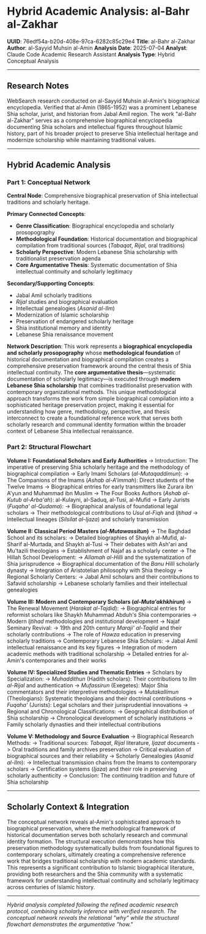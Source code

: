# Hybrid Academic Analysis: al-Bahr al-Zakhar

**UUID**: 76edf54a-b20d-408e-97ca-6282c85c29e4
**Title**: al-Bahr al-Zakhar
**Author**: al-Sayyid Muhsin al-Amin
**Analysis Date**: 2025-07-04
**Analyst**: Claude Code Academic Research Assistant
**Analysis Type**: Hybrid Conceptual Analysis

---

## Research Notes

WebSearch research conducted on al-Sayyid Muhsin al-Amin's biographical encyclopedia. Verified that al-Amin (1865-1952) was a prominent Lebanese Shia scholar, jurist, and historian from Jabal Amil region. The work "al-Bahr al-Zakhar" serves as a comprehensive biographical encyclopedia documenting Shia scholars and intellectual figures throughout Islamic history, part of his broader project to preserve Shia intellectual heritage and modernize scholarship while maintaining traditional values.

---

## Hybrid Academic Analysis

### Part 1: Conceptual Network

**Central Node**: Comprehensive biographical preservation of Shia intellectual traditions and scholarly heritage.

**Primary Connected Concepts**:
- **Genre Classification**: Biographical encyclopedia and scholarly prosopography
- **Methodological Foundation**: Historical documentation and biographical compilation from traditional sources (*Tabaqat*, *Rijal*, oral traditions)
- **Scholarly Perspective**: Modern Lebanese Shia scholarship with traditionalist preservation agenda
- **Core Argumentative Thesis**: Systematic documentation of Shia intellectual continuity and scholarly legitimacy

**Secondary/Supporting Concepts**:
- Jabal Amil scholarly traditions
- *Rijal* studies and biographical evaluation
- Intellectual genealogies (*Asanid al-Ilm*)
- Modernization of Islamic scholarship
- Preservation of endangered scholarly heritage
- Shia institutional memory and identity
- Lebanese Shia renaissance movement

**Network Description**: This work represents a **biographical encyclopedia and scholarly prosopography** whose **methodological foundation** of historical documentation and biographical compilation creates a comprehensive preservation framework around the central thesis of Shia intellectual continuity. The **core argumentative thesis**—systematic documentation of scholarly legitimacy—is executed through **modern Lebanese Shia scholarship** that combines traditionalist preservation with contemporary organizational methods. This unique methodological approach transforms the work from simple biographical compilation into a sophisticated heritage preservation project, making it essential for understanding how genre, methodology, perspective, and thesis interconnect to create a foundational reference work that serves both scholarly research and communal identity formation within the broader context of Lebanese Shia intellectual renaissance.

### Part 2: Structural Flowchart

**Volume I: Foundational Scholars and Early Authorities**
-> Introduction: The imperative of preserving Shia scholarly heritage and the methodology of biographical compilation
-> Early Imami Scholars (*al-Mutaqaddimun*):
-> The Companions of the Imams (*Ashab al-A'immah*): Direct students of the Twelve Imams
-> Biographical entries for early transmitters like Zurara ibn A'yun and Muhammad ibn Muslim
-> The Four Books Authors (*Ashab al-Kutub al-Arba'ah*): al-Kulayni, al-Saduq, al-Tusi, al-Mufid
-> Early Jurists (*Fuqaha' al-Qudama*):
-> Biographical analysis of foundational legal scholars
-> Their methodological contributions to *Usul al-Fiqh* and *Ijtihad*
-> Intellectual lineages (*Silsilat al-Ijaza*) and scholarly transmission

**Volume II: Classical Period Masters (*al-Mutawassitun*)**
-> The Baghdad School and its scholars:
-> Detailed biographies of Shaykh al-Mufid, al-Sharif al-Murtada, and Shaykh al-Tusi
-> Their debates with Ash'ari and Mu'tazili theologians
-> Establishment of Najaf as a scholarly center
-> The Hillah School Development:
-> *Allamah al-Hilli* and the systematization of Shia jurisprudence
-> Biographical documentation of the *Banu Hilli* scholarly dynasty
-> Integration of Aristotelian philosophy with Shia theology
-> Regional Scholarly Centers:
-> Jabal Amil scholars and their contributions to Safavid scholarship
-> Lebanese scholarly families and their intellectual genealogies

**Volume III: Modern and Contemporary Scholars (*al-Muta'akhkhirun*)**
-> The Renewal Movement (*Harakat al-Tajdid*):
-> Biographical entries for reformist scholars like Shaykh Muhammad Abduh's Shia contemporaries
-> Modern *Ijtihad* methodologies and institutional development
-> Najaf Seminary Revival:
-> 19th and 20th century *Maraji' al-Taqlid* and their scholarly contributions
-> The role of *Hawza* education in preserving scholarly traditions
-> Contemporary Lebanese Shia Scholars:
-> Jabal Amil intellectual renaissance and its key figures
-> Integration of modern academic methods with traditional scholarship
-> Detailed entries for al-Amin's contemporaries and their works

**Volume IV: Specialized Studies and Thematic Entries**
-> Scholars by Specialization:
-> *Muhaddithun* (Hadith scholars): Their contributions to *Ilm al-Rijal* and authentication
-> *Mufassirun* (Exegetes): Major Shia commentators and their interpretive methodologies
-> *Mutakallimun* (Theologians): Systematic theologians and their doctrinal contributions
-> *Fuqaha'* (Jurists): Legal scholars and their jurisprudential innovations
-> Regional and Chronological Classifications:
-> Geographical distribution of Shia scholarship
-> Chronological development of scholarly institutions
-> Family scholarly dynasties and their intellectual contributions

**Volume V: Methodology and Source Evaluation**
-> Biographical Research Methods:
-> Traditional sources: *Tabaqat*, *Rijal* literature, *Ijazat* documents
-> Oral traditions and family archives preservation
-> Critical evaluation of biographical sources and their reliability
-> Scholarly Genealogies (*Asanid al-Ilm*):
-> Intellectual transmission chains from the Imams to contemporary scholars
-> Certification systems (*Ijaza*) and their role in preserving scholarly authenticity
-> Conclusion: The continuing tradition and future of Shia scholarship

---

## Scholarly Context & Integration

The conceptual network reveals al-Amin's sophisticated approach to biographical preservation, where the methodological framework of historical documentation serves both scholarly research and communal identity formation. The structural execution demonstrates how this preservation methodology systematically builds from foundational figures to contemporary scholars, ultimately creating a comprehensive reference work that bridges traditional scholarship with modern academic standards. This represents a significant contribution to Islamic biographical literature, providing both researchers and the Shia community with a systematic framework for understanding intellectual continuity and scholarly legitimacy across centuries of Islamic history.

---

*Hybrid analysis completed following the refined academic research protocol, combining scholarly inference with verified research. The conceptual network reveals the relational "why" while the structural flowchart demonstrates the argumentative "how."*